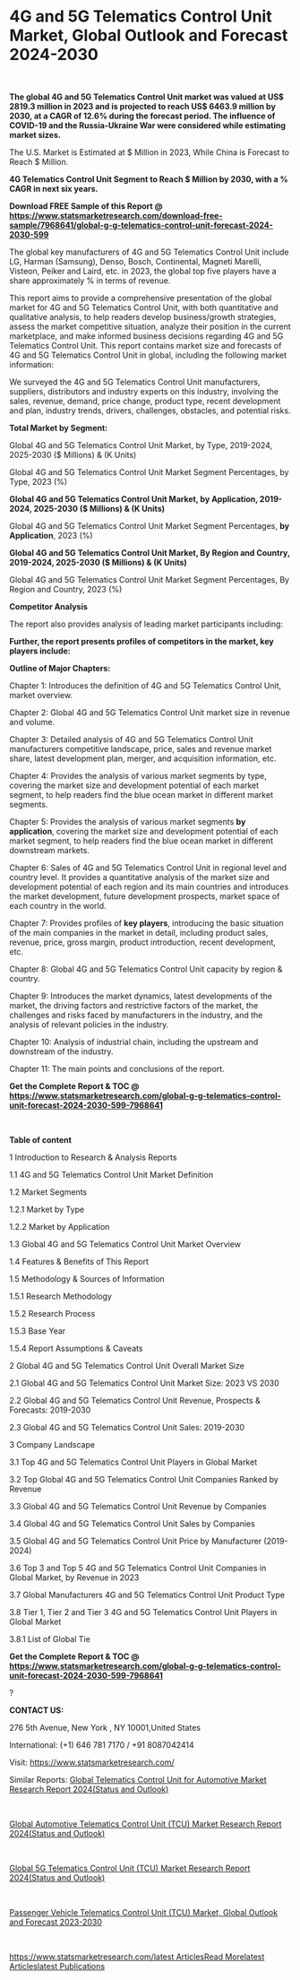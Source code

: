 <h1>4G and 5G Telematics Control Unit Market, Global Outlook and Forecast 2024-2030</h1><br/><p><strong>The global 4G and 5G Telematics Control Unit market was valued at US$ 2819.3 million in 2023 and is projected to reach US$ 6463.9 million by 2030, at a <strong>CAGR</strong> of 12.6% during the forecast period. The influence of COVID-19 and the Russia-Ukraine War were considered while estimating market sizes.</strong></p>
 
 
 
 <p>The U.S. Market is Estimated at $ Million in 2023, While China is Forecast to Reach $ Million.</p>
 
 
 
 <p><strong>4G Telematics Control Unit Segment to Reach $ Million by 2030, with a % <strong>CAGR</strong> in next six years.</strong></p>
 
 
 
 <p><strong>Download FREE Sample of this Report @ <a href="https://www.statsmarketresearch.com/download-free-sample/7968641/global-g-g-telematics-control-unit-forecast-2024-2030-599">https://www.statsmarketresearch.com/download-free-sample/7968641/global-g-g-telematics-control-unit-forecast-2024-2030-599</a></strong></p>
 
 
 
 <p>The global key manufacturers of 4G and 5G Telematics Control Unit include LG, Harman (Samsung), Denso, Bosch, Continental, Magneti Marelli, Visteon, Peiker and Laird, etc. in 2023, the global top five players have a share approximately % in terms of revenue.</p>
 
 
 
 <p>This report aims to provide a comprehensive presentation of the global market for 4G and 5G Telematics Control Unit, with both quantitative and qualitative analysis, to help readers develop business/growth strategies, assess the market competitive situation, analyze their position in the current marketplace, and make informed business decisions regarding 4G and 5G Telematics Control Unit. This report contains market size and forecasts of 4G and 5G Telematics Control Unit in global, including the following market information:</p>
 
 
 
 <p>We surveyed the 4G and 5G Telematics Control Unit manufacturers, suppliers, distributors and industry experts on this industry, involving the sales, revenue, demand, price change, product type, recent development and plan, industry trends, drivers, challenges, obstacles, and potential risks.</p>
 
 
 
 <p><strong>Total Market by Segment:</strong></p>
 
 
 
 <p>Global 4G and 5G Telematics Control Unit Market, by Type, 2019-2024, 2025-2030 ($ Millions) & (K Units)</p>
 
 
 
 <p>Global 4G and 5G Telematics Control Unit Market Segment Percentages, by Type, 2023 (%)</p>
 
 
 
 <p><strong>Global 4G and 5G Telematics Control Unit Market, <strong>by Application</strong>, 2019-2024, 2025-2030 ($ Millions) & (K Units)</strong></p>
 
 
 
 <p>Global 4G and 5G Telematics Control Unit Market Segment Percentages, <strong>by Application</strong>, 2023 (%)</p>
 
 
 
 <p><strong>Global 4G and 5G Telematics Control Unit Market, By Region and Country, 2019-2024, 2025-2030 ($ Millions) & (K Units)</strong></p>
 
 
 
 <p>Global 4G and 5G Telematics Control Unit Market Segment Percentages, By Region and Country, 2023 (%)</p>
 
 
 
 <p><strong>Competitor Analysis</strong></p>
 
 
 
 <p>The report also provides analysis of leading market participants including:</p>
 
 
 
 <p><strong>Further, the report presents profiles of competitors in the market, <strong>key players</strong> include:</strong></p>
 
 
 
 <p><strong>Outline of Major Chapters:</strong></p>
 
 
 
 <p>Chapter 1: Introduces the definition of 4G and 5G Telematics Control Unit, market overview.</p>
 
 
 
 <p>Chapter 2: Global 4G and 5G Telematics Control Unit market size in revenue and volume.</p>
 
 
 
 <p>Chapter 3: Detailed analysis of 4G and 5G Telematics Control Unit manufacturers competitive landscape, price, sales and revenue market share, latest development plan, merger, and acquisition information, etc.</p>
 
 
 
 <p>Chapter 4: Provides the analysis of various market segments by type, covering the market size and development potential of each market segment, to help readers find the blue ocean market in different market segments.</p>
 
 
 
 <p>Chapter 5: Provides the analysis of various market segments <strong>by application</strong>, covering the market size and development potential of each market segment, to help readers find the blue ocean market in different downstream markets.</p>
 
 
 
 <p>Chapter 6: Sales of 4G and 5G Telematics Control Unit in regional level and country level. It provides a quantitative analysis of the market size and development potential of each region and its main countries and introduces the market development, future development prospects, market space of each country in the world.</p>
 
 
 
 <p>Chapter 7: Provides profiles of <strong>key players</strong>, introducing the basic situation of the main companies in the market in detail, including product sales, revenue, price, gross margin, product introduction, recent development, etc.</p>
 
 
 
 <p>Chapter 8: Global 4G and 5G Telematics Control Unit capacity by region & country.</p>
 
 
 
 <p>Chapter 9: Introduces the market dynamics, latest developments of the market, the driving factors and restrictive factors of the market, the challenges and risks faced by manufacturers in the industry, and the analysis of relevant policies in the industry.</p>
 
 
 
 <p>Chapter 10: Analysis of industrial chain, including the upstream and downstream of the industry.</p>
 
 
 
 <p>Chapter 11: The main points and conclusions of the report.</p>
 
 
 
 <div><b>Get the Complete Report & TOC @ <a href="https://www.statsmarketresearch.com/global-g-g-telematics-control-unit-forecast-2024-2030-599-7968641">https://www.statsmarketresearch.com/global-g-g-telematics-control-unit-forecast-2024-2030-599-7968641</a></b></div>
 
 
 
 <p><br />
 
 <b>Table of content</b></p>
 
 
 
 <p>1 Introduction to Research & Analysis Reports<br />
 
 1.1 4G and 5G Telematics Control Unit Market Definition<br />
 
 1.2 Market Segments<br />
 
 1.2.1 Market by Type<br />
 
 1.2.2 Market by Application<br />
 
 1.3 Global 4G and 5G Telematics Control Unit Market Overview<br />
 
 1.4 Features & Benefits of This Report<br />
 
 1.5 Methodology & Sources of Information<br />
 
 1.5.1 Research Methodology<br />
 
 1.5.2 Research Process<br />
 
 1.5.3 Base Year<br />
 
 1.5.4 Report Assumptions & Caveats<br />
 
 2 Global 4G and 5G Telematics Control Unit Overall Market Size<br />
 
 2.1 Global 4G and 5G Telematics Control Unit Market Size: 2023 VS 2030<br />
 
 2.2 Global 4G and 5G Telematics Control Unit Revenue, Prospects & Forecasts: 2019-2030<br />
 
 2.3 Global 4G and 5G Telematics Control Unit Sales: 2019-2030<br />
 
 3 Company Landscape<br />
 
 3.1 Top 4G and 5G Telematics Control Unit Players in Global Market<br />
 
 3.2 Top Global 4G and 5G Telematics Control Unit Companies Ranked by Revenue<br />
 
 3.3 Global 4G and 5G Telematics Control Unit Revenue by Companies<br />
 
 3.4 Global 4G and 5G Telematics Control Unit Sales by Companies<br />
 
 3.5 Global 4G and 5G Telematics Control Unit Price by Manufacturer (2019-2024)<br />
 
 3.6 Top 3 and Top 5 4G and 5G Telematics Control Unit Companies in Global Market, by Revenue in 2023<br />
 
 3.7 Global Manufacturers 4G and 5G Telematics Control Unit Product Type<br />
 
 3.8 Tier 1, Tier 2 and Tier 3 4G and 5G Telematics Control Unit Players in Global Market<br />
 
 3.8.1 List of Global Tie</p>
 
 
 
 <div><b>Get the Complete Report & TOC @ <a href="https://www.statsmarketresearch.com/global-g-g-telematics-control-unit-forecast-2024-2030-599-7968641">https://www.statsmarketresearch.com/global-g-g-telematics-control-unit-forecast-2024-2030-599-7968641</a></b></div>
 
 
 
 <p>? </p>
 
 
 
 <p><b>CONTACT US:</b><br />
 
 276 5th Avenue, New York , NY 10001,United States<br />
 
 International: (+1) 646 781 7170 / +91 8087042414<br />
 
 Visit: <a href="https://www.statsmarketresearch.com/">https://www.statsmarketresearch.com/</a><br />
 
 Similar Reports: <a href="https://www.statsmarketresearch.com/global-g-g-telematics-control-unit-forecast-2024-2030-599-7968641">Global Telematics Control Unit for Automotive Market Research Report 2024(Status and Outlook)</a><br />
 
 <br />
 
 <a href="https://www.statsmarketresearch.com/global-g-g-telematics-control-unit-forecast-2024-2030-599-7968641">Global Automotive Telematics Control Unit (TCU) Market Research Report 2024(Status and Outlook)</a><br />
 
 <br />
 
 <a href="https://www.statsmarketresearch.com/global-g-g-telematics-control-unit-forecast-2024-2030-599-7968641">Global 5G Telematics Control Unit (TCU) Market Research Report 2024(Status and Outlook)</a><br />
 
 <br />
 
 <a href="https://www.statsmarketresearch.com/global-g-g-telematics-control-unit-forecast-2024-2030-599-7968641">Passenger Vehicle Telematics Control Unit (TCU) Market, Global Outlook and Forecast 2023-2030</a><br />
 
 <br />
 
 <a href="https://gyeongbokgung.com">https://www.statsmarketresearch.com/</a><a href="https://hallyeomaritime.com">latest Articles</a><a href="https://jingwansa.com">Read More</a><a href="https://nguoiviet.jp/">latest Articles</a><a href="https://www.intelmarketresearch.com/">latest Publications</a></p>